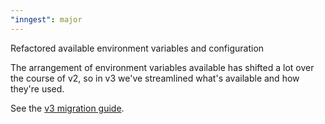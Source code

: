 ```yaml
---
"inngest": major
---
```


Refactored available environment variables and configuration

The arrangement of environment variables available has shifted a lot over the course of v2, so in v3 we've streamlined what's available and how they're used.

See the [v3 migration guide](https://www.inngest.com/docs/sdk/migration).
